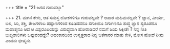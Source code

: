 +++
title = "21 ಜಗದ ಗುರುವಲ್ಲಾ"

+++
21. ಮಗನೆ ಕೇಳು, ಆತ ಸಮಸ್ತ ಲೋಕಗಳಿಗೂ ಗುರುವಲ್ಲವೇ ? ಅಪಾರ ಮಹಿಮನಲ್ಲವೇ ? ಜ್ಞಾನ, ವೀರ್ಯ, ಬಲ, ಸಿರಿ, ಶಕ್ತಿ, ತೇಜಗಳೆಂಬ ಷಡ್ಗುಣಗಳಿಂದ ಕೂಡಿದವನೂ ಸಗುಣನೂ ನಿರ್ಗುಣನೂ ಶುದ್ಧ ಜ್ಞಾನ ಸ್ವರೂಪನೂ ಮಹಾತ್ಮನೂ ಆದ ಆ ವಿಶ್ವರೂಪಿಯನ್ನು ವಿರುದ್ಧವಾಗಿ ಹೋರಾಡಿದರೆ  ನಮಗೆ ಜಯ ಸಿಕ್ಕೀತೇ ? ನಿನ್ನ ನೀತಿ ಬುದ್ಧಿಶಾಲಿಗಳು ಒಪ್ಪುವಂಥದ್ದೇ? ಅಹಂಕಾರದಿಂದ ಉನ್ಮತ್ತರಾದ ನಿನ್ನ ಜತೆಗಾರರ ಮಾತು ಕೇಳಿ, ಮೋಸ ಹೋದೆ ನೀನು ಎಂದನು ಭೀಷ್ಮನು.